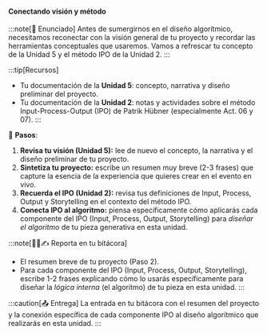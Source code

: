 #### Conectando visión y método

:::note[🎯 Enunciado]
Antes de sumergirnos en el diseño algorítmico, necesitamos reconectar con la visión general de tu proyecto y recordar las herramientas conceptuales que usaremos. Vamos a refrescar tu concepto de la Unidad 5 y el método IPO de la Unidad 2.
:::

:::tip[Recursos]
- Tu documentación de la **Unidad 5**: concepto, narrativa y diseño preliminar del proyecto.
- Tu documentación de la **Unidad 2**: notas y actividades sobre el método Input-Process-Output (IPO) de Patrik Hübner (especialmente Act. 06 y 07).
:::

👣 **Pasos**:

1.  **Revisa tu visión (Unidad 5):** lee de nuevo el concepto, la narrativa y el diseño preliminar de tu proyecto.
2.  **Sintetiza tu proyecto:** escribe un resumen muy breve (2-3 frases) que capture la esencia de la experiencia que quieres crear en el evento en vivo.
3.  **Recuerda el IPO (Unidad 2):** revisa tus definiciones de Input, Process, Output y Storytelling en el contexto del método IPO.
4.  **Conecta IPO al algoritmo:** piensa específicamente cómo aplicarás cada componente del IPO (Input, Process, Output, Storytelling) para *diseñar el algoritmo* de tu pieza generativa en esta unidad.

:::note[🧐🧪✍️ Reporta en tu bitácora]

-   El resumen breve de tu proyecto (Paso 2).
-   Para cada componente del IPO (Input, Process, Output, Storytelling), escribe 1-2 frases explicando cómo lo usarás específicamente para diseñar la *lógica interna* (el algoritmo) de tu pieza en esta unidad. 
:::

:::caution[📤 Entrega]
La entrada en tu bitácora con el resumen del proyecto y la conexión específica de cada componente IPO al diseño algorítmico que realizarás en esta unidad.
:::